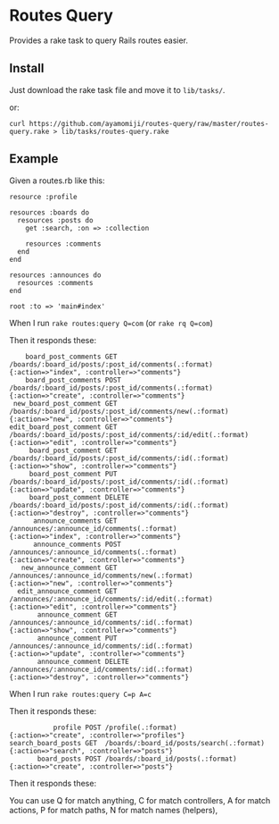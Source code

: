 Routes Query
============

Provides a rake task to query Rails routes easier.

Install
-------

Just download the rake task file and move it to `lib/tasks/`.

or:

    curl https://github.com/ayamomiji/routes-query/raw/master/routes-query.rake > lib/tasks/routes-query.rake

Example
-------

Given a routes.rb like this:

    resource :profile

    resources :boards do
      resources :posts do
        get :search, :on => :collection

        resources :comments
      end
    end

    resources :announces do
      resources :comments
    end

    root :to => 'main#index'

When I run `rake routes:query Q=com` (or `rake rq Q=com`)

Then it responds these:

        board_post_comments GET    /boards/:board_id/posts/:post_id/comments(.:format)          {:action=>"index", :controller=>"comments"}
        board_post_comments POST   /boards/:board_id/posts/:post_id/comments(.:format)          {:action=>"create", :controller=>"comments"}
     new_board_post_comment GET    /boards/:board_id/posts/:post_id/comments/new(.:format)      {:action=>"new", :controller=>"comments"}
    edit_board_post_comment GET    /boards/:board_id/posts/:post_id/comments/:id/edit(.:format) {:action=>"edit", :controller=>"comments"}
         board_post_comment GET    /boards/:board_id/posts/:post_id/comments/:id(.:format)      {:action=>"show", :controller=>"comments"}
         board_post_comment PUT    /boards/:board_id/posts/:post_id/comments/:id(.:format)      {:action=>"update", :controller=>"comments"}
         board_post_comment DELETE /boards/:board_id/posts/:post_id/comments/:id(.:format)      {:action=>"destroy", :controller=>"comments"}
          announce_comments GET    /announces/:announce_id/comments(.:format)                   {:action=>"index", :controller=>"comments"}
          announce_comments POST   /announces/:announce_id/comments(.:format)                   {:action=>"create", :controller=>"comments"}
       new_announce_comment GET    /announces/:announce_id/comments/new(.:format)               {:action=>"new", :controller=>"comments"}
      edit_announce_comment GET    /announces/:announce_id/comments/:id/edit(.:format)          {:action=>"edit", :controller=>"comments"}
           announce_comment GET    /announces/:announce_id/comments/:id(.:format)               {:action=>"show", :controller=>"comments"}
           announce_comment PUT    /announces/:announce_id/comments/:id(.:format)               {:action=>"update", :controller=>"comments"}
           announce_comment DELETE /announces/:announce_id/comments/:id(.:format)               {:action=>"destroy", :controller=>"comments"}

When I run `rake routes:query C=p A=c`

Then it responds these:

               profile POST /profile(.:format)                       {:action=>"create", :controller=>"profiles"}
    search_board_posts GET  /boards/:board_id/posts/search(.:format) {:action=>"search", :controller=>"posts"}
           board_posts POST /boards/:board_id/posts(.:format)        {:action=>"create", :controller=>"posts"}


Then it responds these:

You can use Q for match anything, C for match controllers, A for match actions, P for match paths, N for match names (helpers),
